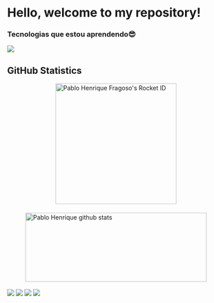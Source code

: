 <H1>Hello, welcome to my repository!</H1>

<div><h3>Tecnologias que estou aprendendo😎</h3></div>

 <p align="start">
  <a href="https://skillicons.dev">
    <img src="https://skillicons.dev/icons?i=figma,github,git,vscode,html,css,vue,react,nodejs,javascript,typescript,sql" />
  </a>
</p>
  
## **GitHub Statistics**

<div style="display: flex; justify-content: center; align-items: flex-start; gap: 20px; flex-wrap: wrap;">
  <!-- Card Rocket ID -->
  <div>
    <img src="https://app.rocketseat.com.br/api/rocketid/share?slug=fragosoph-dev&type=card" width="280" alt="Pablo Henrique Fragoso's Rocket ID"/>
  </div>
  
  <!-- GitHub Stats -->
  <div>
    <a href="https://github.com/fragoso-dev">
      <img src="https://github-readme-stats.vercel.app/api?username=fragoso-dev&show_icons=true&theme=dark&line_height=33&count_private=true" alt="Pablo Henrique github stats" height="160" width="420"/>
    </a>
  </div>
</div>
<br>

<div> 
<!--   <a href="https://www.youtube.com/channel/UC_-uuuZbY0AAt9CViNzvc-Q" target="_blank"><img src="https://img.shields.io/badge/YouTube-FF0000?style=for-the-badge&logo=youtube&logoColor=white" target="_blank"></a> -->
  <a href="https://www.instagram.com/fragosoph?igsh=YjlhMHd4MnF4MWg1" target="_blank"><img src="https://img.shields.io/badge/-Instagram-%23E4405F?style=for-the-badge&logo=instagram&logoColor=white" target="_blank"></a>
  <a href="https://discord.gg/G9GPg5SA75" target="_blank"><img src="https://img.shields.io/badge/Discord-7289DA?style=for-the-badge&logo=discord&logoColor=white" target="_blank"></a> 
  <a href = "mailto:fragosoph.dev@gmail.com"><img src="https://img.shields.io/badge/-Gmail-%23333?style=for-the-badge&logo=gmail&logoColor=white" target="_blank"></a>
  <a href="https://www.linkedin.com/in/pablo-henrique-4254bb340" target="_blank"><img src="https://img.shields.io/badge/-LinkedIn-%230077B5?style=for-the-badge&logo=linkedin&logoColor=white" target="_blank"></a> 

 
</div>
